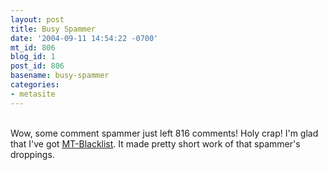 ```yaml
---
layout: post
title: Busy Spammer
date: '2004-09-11 14:54:22 -0700'
mt_id: 806
blog_id: 1
post_id: 806
basename: busy-spammer
categories:
- metasite
---
```

<br />Wow, some comment spammer just left 816 comments! Holy crap! I'm glad that I've got <a href="http://www.jayallen.org/projects/mt-blacklist/">MT-Blacklist</a>. It made pretty short work of that spammer's droppings.<br /><br /><br />
